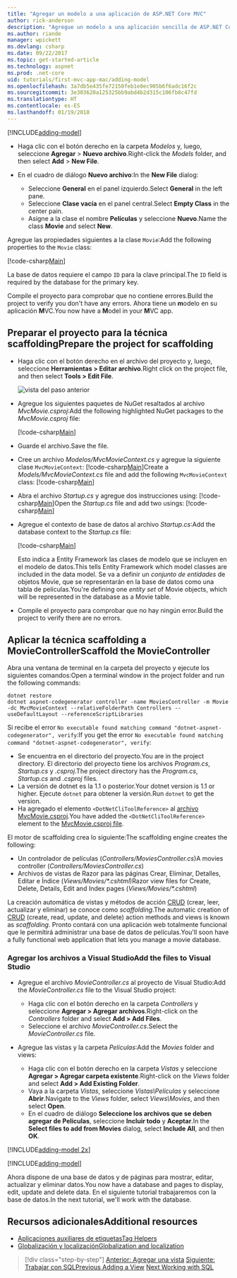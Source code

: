 ```yaml
---
title: "Agregar un modelo a una aplicación de ASP.NET Core MVC"
author: rick-anderson
description: "Agregue un modelo a una aplicación sencilla de ASP.NET Core."
ms.author: riande
manager: wpickett
ms.devlang: csharp
ms.date: 09/22/2017
ms.topic: get-started-article
ms.technology: aspnet
ms.prod: .net-core
uid: tutorials/first-mvc-app-mac/adding-model
ms.openlocfilehash: 3a7db5e435fe72150feb1e0ec905b6f6adc16f2c
ms.sourcegitcommit: 3e303620a125325bb9abd4b2d315c106fb8c47fd
ms.translationtype: HT
ms.contentlocale: es-ES
ms.lasthandoff: 01/19/2018
---
```

[!INCLUDE[adding-model](../../includes/mvc-intro/adding-model1.md)]

* <span data-ttu-id="2ef2e-103">Haga clic con el botón derecho en la carpeta *Modelos* y, luego, seleccione **Agregar** > **Nuevo archivo**.</span><span class="sxs-lookup"><span data-stu-id="2ef2e-103">Right-click the *Models* folder, and then select **Add** > **New File**.</span></span> 
* <span data-ttu-id="2ef2e-104">En el cuadro de diálogo **Nuevo archivo**:</span><span class="sxs-lookup"><span data-stu-id="2ef2e-104">In the **New File** dialog:</span></span>

  * <span data-ttu-id="2ef2e-105">Seleccione **General** en el panel izquierdo.</span><span class="sxs-lookup"><span data-stu-id="2ef2e-105">Select **General** in the left pane.</span></span>
  * <span data-ttu-id="2ef2e-106">Seleccione **Clase vacía** en el panel central.</span><span class="sxs-lookup"><span data-stu-id="2ef2e-106">Select **Empty Class** in the center pain.</span></span>
  * <span data-ttu-id="2ef2e-107">Asigne a la clase el nombre **Películas** y seleccione **Nuevo**.</span><span class="sxs-lookup"><span data-stu-id="2ef2e-107">Name the class **Movie** and select **New**.</span></span>

<span data-ttu-id="2ef2e-108">Agregue las propiedades siguientes a la clase `Movie`:</span><span class="sxs-lookup"><span data-stu-id="2ef2e-108">Add the following properties to the `Movie` class:</span></span>

[!code-csharp[Main](../../tutorials/first-mvc-app/start-mvc/sample/MvcMovie/Models/MovieNoEF.cs?name=snippet_1)]

<span data-ttu-id="2ef2e-109">La base de datos requiere el campo `ID` para la clave principal.</span><span class="sxs-lookup"><span data-stu-id="2ef2e-109">The `ID` field is required by the database for the primary key.</span></span>

<span data-ttu-id="2ef2e-110">Compile el proyecto para comprobar que no contiene errores.</span><span class="sxs-lookup"><span data-stu-id="2ef2e-110">Build the project to verify you don't have any errors.</span></span> <span data-ttu-id="2ef2e-111">Ahora tiene un **m**odelo en su aplicación **M**VC.</span><span class="sxs-lookup"><span data-stu-id="2ef2e-111">You now have a **M**odel in your **M**VC app.</span></span>

## <a name="prepare-the-project-for-scaffolding"></a><span data-ttu-id="2ef2e-112">Preparar el proyecto para la técnica scaffolding</span><span class="sxs-lookup"><span data-stu-id="2ef2e-112">Prepare the project for scaffolding</span></span>

- <span data-ttu-id="2ef2e-113">Haga clic con el botón derecho en el archivo del proyecto y, luego, seleccione **Herramientas > Editar archivo**.</span><span class="sxs-lookup"><span data-stu-id="2ef2e-113">Right click on the project file, and then select **Tools > Edit File**.</span></span>

  ![vista del paso anterior](adding-model/_static/1.png)

- <span data-ttu-id="2ef2e-115">Agregue los siguientes paquetes de NuGet resaltados al archivo *MvcMovie.csproj*:</span><span class="sxs-lookup"><span data-stu-id="2ef2e-115">Add the following highlighted NuGet packages to the *MvcMovie.csproj* file:</span></span>
             
  [!code-csharp[Main](../first-mvc-app-xplat/start-mvc/sample/MvcMovie/MvcMovie.csproj?highlight=7,10)]

- <span data-ttu-id="2ef2e-116">Guarde el archivo.</span><span class="sxs-lookup"><span data-stu-id="2ef2e-116">Save the file.</span></span>

- <span data-ttu-id="2ef2e-117">Cree un archivo *Modelos/MvcMovieContext.cs* y agregue la siguiente clase `MvcMovieContext`:  [!code-csharp[Main](../../tutorials/first-mvc-app-xplat/start-mvc/sample/MvcMovie/Models/MvcMovieContext.cs)]</span><span class="sxs-lookup"><span data-stu-id="2ef2e-117">Create a *Models/MvcMovieContext.cs* file and add the following `MvcMovieContext` class:  [!code-csharp[Main](../../tutorials/first-mvc-app-xplat/start-mvc/sample/MvcMovie/Models/MvcMovieContext.cs)]</span></span>
   
- <span data-ttu-id="2ef2e-118">Abra el archivo *Startup.cs* y agregue dos instrucciones using:  [!code-csharp[Main](../../tutorials/first-mvc-app-xplat/start-mvc/sample/MvcMovie/Startup.cs?name=snippet1&highlight=1,2)]</span><span class="sxs-lookup"><span data-stu-id="2ef2e-118">Open the *Startup.cs* file and add two usings:  [!code-csharp[Main](../../tutorials/first-mvc-app-xplat/start-mvc/sample/MvcMovie/Startup.cs?name=snippet1&highlight=1,2)]</span></span>

- <span data-ttu-id="2ef2e-119">Agregue el contexto de base de datos al archivo *Startup.cs*:</span><span class="sxs-lookup"><span data-stu-id="2ef2e-119">Add the database context to the *Startup.cs* file:</span></span>

   [!code-csharp[Main](../../tutorials/first-mvc-app-xplat/start-mvc/sample/MvcMovie/Startup.cs?name=snippet2&highlight=6-7)]

  <span data-ttu-id="2ef2e-120">Esto indica a Entity Framework las clases de modelo que se incluyen en el modelo de datos.</span><span class="sxs-lookup"><span data-stu-id="2ef2e-120">This tells Entity Framework which model classes are included in the data model.</span></span> <span data-ttu-id="2ef2e-121">Se va a definir un *conjunto de entidades* de objetos Movie, que se representarán en la base de datos como una tabla de películas.</span><span class="sxs-lookup"><span data-stu-id="2ef2e-121">You're defining one *entity set* of Movie objects, which will be represented in the database as a Movie table.</span></span>

- <span data-ttu-id="2ef2e-122">Compile el proyecto para comprobar que no hay ningún error.</span><span class="sxs-lookup"><span data-stu-id="2ef2e-122">Build the project to verify there are no errors.</span></span>

## <a name="scaffold-the-moviecontroller"></a><span data-ttu-id="2ef2e-123">Aplicar la técnica scaffolding a MovieController</span><span class="sxs-lookup"><span data-stu-id="2ef2e-123">Scaffold the MovieController</span></span>

<span data-ttu-id="2ef2e-124">Abra una ventana de terminal en la carpeta del proyecto y ejecute los siguientes comandos:</span><span class="sxs-lookup"><span data-stu-id="2ef2e-124">Open a terminal window in the project folder and run the following commands:</span></span>

```
dotnet restore
dotnet aspnet-codegenerator controller -name MoviesController -m Movie -dc MvcMovieContext --relativeFolderPath Controllers --useDefaultLayout --referenceScriptLibraries 
```
<span data-ttu-id="2ef2e-125">Si recibe el error `No executable found matching command "dotnet-aspnet-codegenerator", verify`:</span><span class="sxs-lookup"><span data-stu-id="2ef2e-125">If you get the error `No executable found matching command "dotnet-aspnet-codegenerator", verify`:</span></span>

 * <span data-ttu-id="2ef2e-126">Se encuentra en el directorio del proyecto.</span><span class="sxs-lookup"><span data-stu-id="2ef2e-126">You are in the project directory.</span></span> <span data-ttu-id="2ef2e-127">El directorio del proyecto tiene los archivos *Program.cs*, *Startup.cs* y *.csproj*.</span><span class="sxs-lookup"><span data-stu-id="2ef2e-127">The project directory has the *Program.cs*, *Startup.cs* and *.csproj* files.</span></span>
 * <span data-ttu-id="2ef2e-128">La versión de dotnet es la 1.1 o posterior.</span><span class="sxs-lookup"><span data-stu-id="2ef2e-128">Your dotnet version is 1.1 or higher.</span></span> <span data-ttu-id="2ef2e-129">Ejecute `dotnet` para obtener la versión.</span><span class="sxs-lookup"><span data-stu-id="2ef2e-129">Run `dotnet` to get the version.</span></span>
 * <span data-ttu-id="2ef2e-130">Ha agregado el elemento `<DotNetCliToolReference>` al [archivo MvcMovie.csproj](#prepare-the-project-for-scaffolding).</span><span class="sxs-lookup"><span data-stu-id="2ef2e-130">You have added the `<DotNetCliToolReference>` element to the [MvcMovie.csproj file](#prepare-the-project-for-scaffolding).</span></span>
 
<!--
> [!NOTE]
> If you get an error when the scaffolding command runs, see [issue 444 in the scaffolding repository](https://github.com/aspnet/scaffolding/issues/444) for a workaround.
-->

<span data-ttu-id="2ef2e-131">El motor de scaffolding crea lo siguiente:</span><span class="sxs-lookup"><span data-stu-id="2ef2e-131">The scaffolding engine creates the following:</span></span>

* <span data-ttu-id="2ef2e-132">Un controlador de películas (*Controllers/MoviesController.cs*)</span><span class="sxs-lookup"><span data-stu-id="2ef2e-132">A movies controller (*Controllers/MoviesController.cs*)</span></span>
* <span data-ttu-id="2ef2e-133">Archivos de vistas de Razor para las páginas Crear, Eliminar, Detalles, Editar e Índice (*Views/Movies/\*.cshtml*)</span><span class="sxs-lookup"><span data-stu-id="2ef2e-133">Razor view files for Create, Delete, Details, Edit and Index pages (*Views/Movies/\*.cshtml*)</span></span>

<span data-ttu-id="2ef2e-134">La creación automática de vistas y métodos de acción [CRUD](https://wikipedia.org/wiki/Create,_read,_update_and_delete) (crear, leer, actualizar y eliminar) se conoce como *scaffolding*.</span><span class="sxs-lookup"><span data-stu-id="2ef2e-134">The automatic creation of [CRUD](https://wikipedia.org/wiki/Create,_read,_update_and_delete) (create, read, update, and delete) action methods and views is known as *scaffolding*.</span></span> <span data-ttu-id="2ef2e-135">Pronto contará con una aplicación web totalmente funcional que le permitirá administrar una base de datos de películas.</span><span class="sxs-lookup"><span data-stu-id="2ef2e-135">You'll soon have a fully functional web application that lets you manage a movie database.</span></span>

### <a name="add-the-files-to-visual-studio"></a><span data-ttu-id="2ef2e-136">Agregar los archivos a Visual Studio</span><span class="sxs-lookup"><span data-stu-id="2ef2e-136">Add the files to Visual Studio</span></span>

* <span data-ttu-id="2ef2e-137">Agregue el archivo *MovieController.cs* al proyecto de Visual Studio:</span><span class="sxs-lookup"><span data-stu-id="2ef2e-137">Add the *MovieController.cs* file to the Visual Studio project:</span></span>

  * <span data-ttu-id="2ef2e-138">Haga clic con el botón derecho en la carpeta *Controllers* y seleccione **Agregar > Agregar archivos**.</span><span class="sxs-lookup"><span data-stu-id="2ef2e-138">Right-click on the *Controllers* folder and select **Add > Add Files**.</span></span>
  * <span data-ttu-id="2ef2e-139">Seleccione el archivo *MovieController.cs*.</span><span class="sxs-lookup"><span data-stu-id="2ef2e-139">Select the *MovieController.cs* file.</span></span>

* <span data-ttu-id="2ef2e-140">Agregue las vistas y la carpeta *Películas*:</span><span class="sxs-lookup"><span data-stu-id="2ef2e-140">Add the *Movies* folder and views:</span></span>

  * <span data-ttu-id="2ef2e-141">Haga clic con el botón derecho en la carpeta *Vistas* y seleccione **Agregar > Agregar carpeta existente**.</span><span class="sxs-lookup"><span data-stu-id="2ef2e-141">Right-click on the *Views* folder and select **Add > Add Existing Folder**.</span></span>
  * <span data-ttu-id="2ef2e-142">Vaya a la carpeta *Vistas*, seleccione *Vistas\Películas* y seleccione **Abrir**.</span><span class="sxs-lookup"><span data-stu-id="2ef2e-142">Navigate to the *Views* folder, select *Views\Movies*, and then select **Open**.</span></span>
  * <span data-ttu-id="2ef2e-143">En el cuadro de diálogo **Seleccione los archivos que se deben agregar de Películas**, seleccione **Incluir todo** y **Aceptar**.</span><span class="sxs-lookup"><span data-stu-id="2ef2e-143">In the **Select files to add from Movies** dialog, select **Include All**, and then **OK**.</span></span>

[!INCLUDE[adding-model 2x](../../includes/mvc-intro/adding-model2xp.md)]

[!INCLUDE[adding-model](../../includes/mvc-intro/adding-model3.md)]

<span data-ttu-id="2ef2e-144">Ahora dispone de una base de datos y de páginas para mostrar, editar, actualizar y eliminar datos.</span><span class="sxs-lookup"><span data-stu-id="2ef2e-144">You now have a database and pages to display, edit, update and delete data.</span></span> <span data-ttu-id="2ef2e-145">En el siguiente tutorial trabajaremos con la base de datos.</span><span class="sxs-lookup"><span data-stu-id="2ef2e-145">In the next tutorial, we'll work with the database.</span></span>

## <a name="additional-resources"></a><span data-ttu-id="2ef2e-146">Recursos adicionales</span><span class="sxs-lookup"><span data-stu-id="2ef2e-146">Additional resources</span></span>

* [<span data-ttu-id="2ef2e-147">Aplicaciones auxiliares de etiquetas</span><span class="sxs-lookup"><span data-stu-id="2ef2e-147">Tag Helpers</span></span>](xref:mvc/views/tag-helpers/intro)
* [<span data-ttu-id="2ef2e-148">Globalización y localización</span><span class="sxs-lookup"><span data-stu-id="2ef2e-148">Globalization and localization</span></span>](xref:fundamentals/localization)

>[!div class="step-by-step"]
<span data-ttu-id="2ef2e-149">[Anterior: Agregar una vista](adding-view.md)
[Siguiente: Trabajar con SQL](working-with-sql.md)</span><span class="sxs-lookup"><span data-stu-id="2ef2e-149">[Previous Adding a View](adding-view.md)
[Next Working with SQL](working-with-sql.md)</span></span>  
